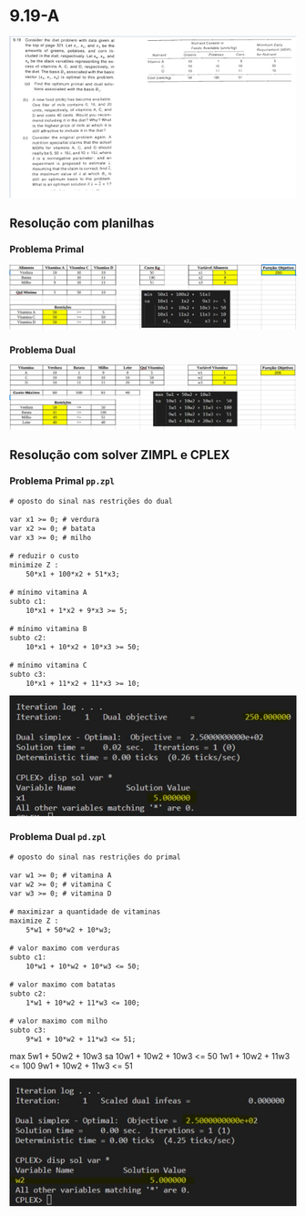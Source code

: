 # 9.19-A

![image](../../resources/9-19.PNG)

## Resolução com planilhas

### Problema Primal

![image](resources/pp-planilha.jpg)

### Problema Dual

![image](resources/pd-planilha.jpg)

## Resolução com solver ZIMPL e CPLEX

### Problema Primal `pp.zpl`

    # oposto do sinal nas restrições do dual

    var x1 >= 0; # verdura
    var x2 >= 0; # batata
    var x3 >= 0; # milho

    # reduzir o custo
    minimize Z : 
        50*x1 + 100*x2 + 51*x3;

    # mínimo vitamina A
    subto c1: 
        10*x1 + 1*x2 + 9*x3 >= 5;
        
    # mínimo vitamina B
    subto c2:
        10*x1 + 10*x2 + 10*x3 >= 50;

    # mínimo vitamina C
    subto c3:
        10*x1 + 11*x2 + 11*x3 >= 10;

![image](resources/pp.jpg)

### Problema Dual `pd.zpl`

    # oposto do sinal nas restrições do primal

    var w1 >= 0; # vitamina A
    var w2 >= 0; # vitamina C
    var w3 >= 0; # vitamina D

    # maximizar a quantidade de vitaminas
    maximize Z : 
        5*w1 + 50*w2 + 10*w3;

    # valor maximo com verduras
    subto c1: 
        10*w1 + 10*w2 + 10*w3 <= 50;
        
    # valor maximo com batatas
    subto c2:
        1*w1 + 10*w2 + 11*w3 <= 100;

    # valor maximo com milho
    subto c3:
        9*w1 + 10*w2 + 11*w3 <= 51;

max 5w1 + 50w2 + 10w3
sa 10w1 + 10w2 + 10w3 <=  50
    1w1 + 10w2 + 11w3 <= 100
    9w1 + 10w2 + 11w3 <=  51



![image](resources/pd.jpg)
